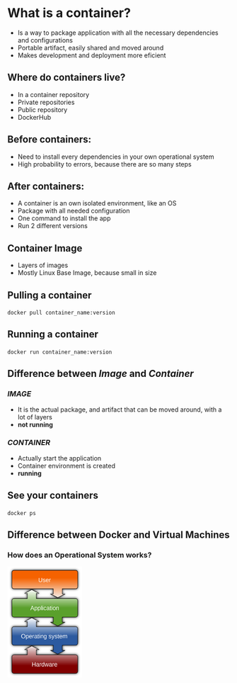 # What is a container?
- Is a way to package application with all the necessary dependencies and configurations
- Portable artifact, easily shared and moved around
- Makes development and deployment more eficient
## Where do containers live?
- In a container repository
- Private repositories
- Public repository
- DockerHub
## Before containers:
- Need to install every dependencies in your own operational system
- High probability to errors, because there are so many steps
## After containers:
- A container is an own isolated environment, like an OS
- Package with all needed configuration
- One command to install the app
- Run 2 different versions
## Container Image
- Layers of images
- Mostly Linux Base Image, because small in size
## Pulling a container
<code>docker pull container_name:version</code>

## Running a container
<code>docker run container_name:version</code>

## Difference between <i>Image</i> and <i>Container</i>
### <i>IMAGE</i>
- It is the actual package, and artifact that can be moved around, with a lot of layers
- <b>not running</b>
### <i>CONTAINER</i>
- Actually start the application
- Container environment is created
- <b>running</b>

## See your containers
<code>docker ps</code>

## Difference between Docker and Virtual Machines
### How does an Operational System works?
<img src="./assets/os-diagram.png" style="height: 250px;"/>